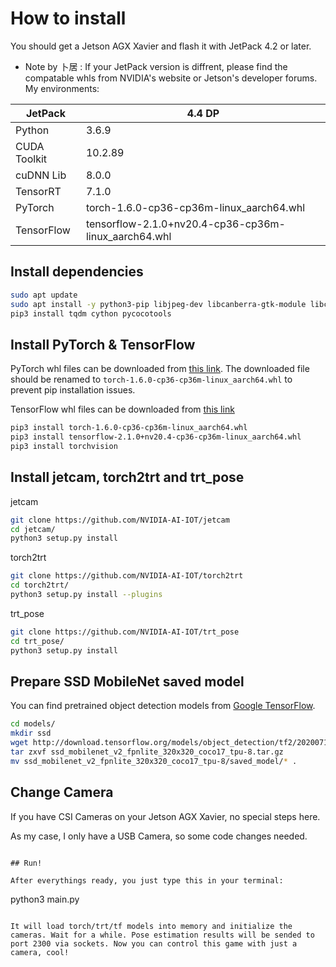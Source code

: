 # How to install

You should get a Jetson AGX Xavier and flash it with JetPack 4.2 or later.

* Note by 卜居 : If your JetPack version is diffrent, please find the compatable whls from NVIDIA's website or Jetson's developer forums. My environments:

| JetPack | 4.4 DP |
| - | - |
| Python | 3.6.9 |
| CUDA Toolkit | 10.2.89 |
| cuDNN Lib | 8.0.0 |
| TensorRT | 7.1.0 |
| PyTorch | torch-1.6.0-cp36-cp36m-linux_aarch64.whl |
| TensorFlow | tensorflow-2.1.0+nv20.4-cp36-cp36m-linux_aarch64.whl |

## Install dependencies

```bash
sudo apt update
sudo apt install -y python3-pip libjpeg-dev libcanberra-gtk-module libcanberra-gtk3-module python3-matplotlib
pip3 install tqdm cython pycocotools
```

## Install PyTorch & TensorFlow

PyTorch whl files can be downloaded from [this link](https://nvidia.box.com/shared/static/9eptse6jyly1ggt9axbja2yrmj6pbarc.whl). The downloaded file should be renamed to `torch-1.6.0-cp36-cp36m-linux_aarch64.whl` to prevent pip installation issues.

TensorFlow whl files can be downloaded from [this link](https://developer.download.nvidia.com/compute/redist/jp/v44/tensorflow/tensorflow-2.1.0+nv20.4-cp36-cp36m-linux_aarch64.whl)

```bash
pip3 install torch-1.6.0-cp36-cp36m-linux_aarch64.whl
pip3 install tensorflow-2.1.0+nv20.4-cp36-cp36m-linux_aarch64.whl
pip3 install torchvision
```

## Install jetcam, torch2trt and trt_pose

jetcam

```bash
git clone https://github.com/NVIDIA-AI-IOT/jetcam
cd jetcam/
python3 setup.py install
```

torch2trt

```bash
git clone https://github.com/NVIDIA-AI-IOT/torch2trt
cd torch2trt/
python3 setup.py install --plugins
```

trt_pose

```bash
git clone https://github.com/NVIDIA-AI-IOT/trt_pose
cd trt_pose/
python3 setup.py install
```

## Prepare SSD MobileNet saved model

You can find pretrained object detection models from [Google TensorFlow](https://github.com/tensorflow/models/blob/master/research/object_detection/g3doc/tf2_detection_zoo.md).

```bash
cd models/
mkdir ssd
wget http://download.tensorflow.org/models/object_detection/tf2/20200711/ssd_mobilenet_v2_fpnlite_320x320_coco17_tpu-8.tar.gz
tar zxvf ssd_mobilenet_v2_fpnlite_320x320_coco17_tpu-8.tar.gz
mv ssd_mobilenet_v2_fpnlite_320x320_coco17_tpu-8/saved_model/* .
```


## Change Camera

If you have CSI Cameras on your Jetson AGX Xavier, no special steps here.

As my case, I only have a USB Camera, so some code changes needed.


```

## Run!

After everythings ready, you just type this in your terminal:

```
python3 main.py
```

It will load torch/trt/tf models into memory and initialize the cameras. Wait for a while. Pose estimation results will be sended to port 2300 via sockets. Now you can control this game with just a camera, cool!


